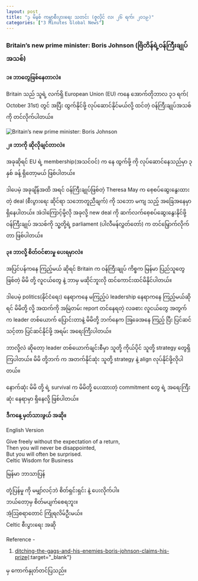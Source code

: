 ```yaml
---
layout: post
title: "၃ မိနစ် ကမ္ဘာစီးပွားရေး သတင်း (ဇူလိုင် လ၊ ၂၆ ရက်၊ ၂၀၁၉)"
categories: ["3 Minutes Global News"]
---
```


### Britain’s new prime minister: Boris Johnson  (ဗြိတိန်ရဲ့ဝန်ကြီးချုပ်အသစ်)

**၁။ ဘာတွေဖြစ်နေတာလဲ။**

Britain သည် သူရဲ့ လက်ရှိ European Union (EU) ကနေ အောက်တိုဘာလ ၃၁ ရက်( October 31st)  တွင် အပြီး   ထွက်နိုင်ဖို့   လုပ်ဆောင်နိုင်မယ်လို့ ထင်တဲ့ ဝန်ကြီးချုပ်အသစ် ကို တင်လိုက်ပါတယ်။

<!-- more -->

<img src="http://drive.google.com/uc?export=view&id=1vmOU8Lmu8cc875YnvEG0GEdYVQN3qXHM" alt="Britain’s new prime minister: Boris Johnson">

**၂။ ဘာကို ဆိုလိုချင်တာလဲ။**

အခုဆိုရင် EU ရဲ့ membership(အသင်ဝင်) က နေ  ထွက်ဖို့  ကို လုပ်ဆောင်နေသည်မှာ ၃ နှစ် ခန့် ရှိတော့မယ် ဖြစ်ပါတယ်။

ဒါပေမဲ့ အခုချိန်အထိ အရင် ဝန်ကြီးချုပ်ဖြစ်တဲ့   Theresa May က စေ့စပ်ဆွေးနွေးထားတဲ့ deal (စီးပွားရေး ဆိုင်ရာ သဘောတူညီချက်) ကို သဘော မကျ သည့်  အခြေအနေမှာ ရှိနေပါတယ်။
အဲဒါကြောင့်မို့လို အခုလို့ new deal  ကို ဆက်လက်စေ့စပ်ဆွေးနွေးနိုင်ဖို့  ဝန်ကြီးချုပ် အသစ်ကို သူ့တို့ရဲ့ parliament (ပါလီမန်လွှတ်တော်) က တင်မြှောက်လိုက်တာ ဖြစ်ပါတယ်။

**၃။ ဘာလို့ စိတ်ဝင်စားမှု ပေးရမှာလဲ။**

အပြင်ပန်ကနေ ကြည့်မယ် ဆိုရင် Britain က ဝန်ကြီးချုပ် ကိစ္စက မြန်မာ ပြည်သူတွေ ဖြစ်တဲ့ မိမိ တို့ လူငယ်တွေ နဲ့ ဘာမှ မဆိုင်ဘူးလို ထင်ကောင်းထင်မိနိုင်ပါတယ်။

ဒါပေမဲ့ politics(နိုင်ငံရေး) နေရာကနေ မကြည့်ပဲ leadership နေရာကနေ ကြည့်မယ်ဆိုရင် မိမိတို့ လို့ အထက်ကို အမြဲတမ်း report တင်နေရတဲ့ လခစား လူငယ်တွေ အတွက် က leader တစ်ယောက် ပြောင်းတာနဲ့ မိမိတို့ ဘက်နေက အြခေအနေ ကြည့် ပြီး ပြင်ဆင် သင့်တာ ပြင်ဆင်နိုင်ဖို့ အရမ်း အရေးကြီးပါတယ်။

ဘာလို့လဲ ဆိုတော့ leader တစ်ယောက်ချင်းစီမှာ သူတို့ ကိုယ်ပိုင် သူတို့ strategy တွေရှိကြပါတယ်။ မိမိ တို့ဘက် က အတက်နိုင်ဆုံး သူတို့ strategy နဲ့ align လုပ်နိုင်ဖို့လိုပါတယ်။

နောက်ဆုံး မိမိ တို့ ရဲ့ survival က မိမိတို့ ပေးထားတဲ့ commitment တွေ ရဲ့ အရေးကြီးဆုံး နေရာမှာ ရှိနေလို့ ဖြစ်ပါတယ်။



**ဒီကနေ့ မှတ်သားဖွယ် အဆို။**

English Version

Give freely without the expectation of a return,<br />
Then you will never be disappointed,<br />
But you will often be surprised.<br />
Celtic Wisdom for Business

မြန်မာ ဘာသာပြန်

တုံ့ပြန်မှု ကို မမျှာ်လင့်ဘဲ စိတ်ရှင်းရှင်း နဲ့ ပေးလိုက်ပါ။<br />
ဘယ်တော့မှ စိတ်မပျက်စေရဘူး။<br />
အံ့ဩစရာတောင် ကြုံရလိမ်ဦးမယ်။<br />
Celtic စီးပွားရေး အဆို

Reference -
1. [ditching-the-gags-and-his-enemies-boris-johnson-claims-his-prize](https://www.economist.com/britain/2019/07/25/ditching-the-gags-and-his-enemies-boris-johnson-claims-his-prize){:target="_blank"}

မှ ကောက်နှုတ်တင်ပြသည်။
